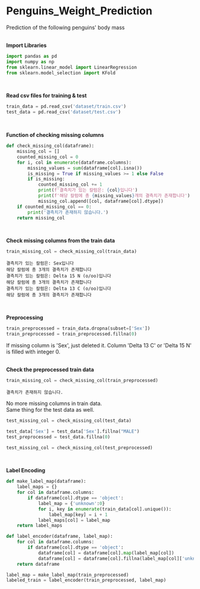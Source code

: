 # Penguins_Weight_Prediction
Prediction of the following penguins' body mass <br/><br/>

**Import Libraries**
```python
import pandas as pd
import numpy as np
from sklearn.linear_model import LinearRegression
from sklearn.model_selection import KFold
```
<br/>

**Read csv files for training & test**
```python
train_data = pd.read_csv('dataset/train.csv')
test_data = pd.read_csv('dataset/test.csv')
```
<br/>

**Function of checking missing columns**
```python
def check_missing_col(dataframe):
    missing_col = []
    counted_missing_col = 0
    for i, col in enumerate(dataframe.columns):
        missing_values = sum(dataframe[col].isna())
        is_missing = True if missing_values >= 1 else False
        if is_missing:
            counted_missing_col += 1
            print(f'결측치가 있는 칼럼은: {col}입니다')
            print(f'해당 칼럼에 총 {missing_values}개의 결측치가 존재합니다')
            missing_col.append([col, dataframe[col].dtype])
    if counted_missing_col == 0:
        print('결측치가 존재하지 않습니다.')
    return missing_col
```
<br/>

**Check missing columns from the train data**
```python
train_missing_col = check_missing_col(train_data)
```
```
결측치가 있는 칼럼은: Sex입니다
해당 칼럼에 총 3개의 결측치가 존재합니다
결측치가 있는 칼럼은: Delta 15 N (o/oo)입니다
해당 칼럼에 총 3개의 결측치가 존재합니다
결측치가 있는 칼럼은: Delta 13 C (o/oo)입니다
해당 칼럼에 총 3개의 결측치가 존재합니다
```
<br/>

**Preprocessing**
```python
train_preprocessed = train_data.dropna(subset=['Sex'])
train_preprocessed = train_preprocessed.fillna(0)
```
If missing column is 'Sex', just deleted it. Column 'Delta 13 C' or 'Delta 15 N' is filled with integer 0.
<br/><br/>

**Check the preprocessed train data**
```python
train_missing_col = check_missing_col(train_preprocessed)
```
```
결측치가 존재하지 않습니다.
```
No more missing columns in train data.
<br/>
Same thing for the test data as well.
```python
test_missing_col = check_missing_col(test_data)

test_data['Sex'] = test_data['Sex'].fillna("MALE")
test_preprocessed = test_data.fillna(0)

test_missing_col = check_missing_col(test_preprocessed)
```
<br/>

**Label Encoding**
```python
def make_label_map(dataframe):
    label_maps = {}
    for col in dataframe.columns:
        if dataframe[col].dtype == 'object':
            label_map = {'unknown':0}
            for i, key in enumerate(train_data[col].unique()):
                label_map[key] = i + 1
            label_maps[col] = label_map
    return label_maps

def label_encoder(dataframe, label_map):
    for col in dataframe.columns:
        if dataframe[col].dtype == 'object':
            dataframe[col] = dataframe[col].map(label_map[col])
            dataframe[col] = dataframe[col].fillna(label_map[col]['unknown'])
    return dataframe

label_map = make_label_map(train_preprocessed)
labeled_train = label_encoder(train_preprocessed, label_map)
```
